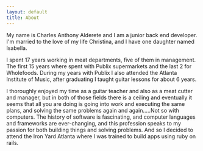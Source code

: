 ```yaml
---
layout: default
title: About
---
```

My name is Charles Anthony Alderete and I am a junior back end developer. I'm married to the love of my life Christina, and I have one daughter named Isabella.

I spent 17 years working in meat departments, five of them in management. The first 15 years where spent with Publix supermarkets and the last 2 for Wholefoods. During my years with Publix I also attended the Atlanta Institute of Music, after graduating I taught guitar lessons for about 6 years.

I thoroughly enjoyed my time as a guitar teacher and also as a meat cutter and manager, but in both of those fields there is a ceiling and eventually it seems that all you are doing is going into work and executing the same plans, and solving the same problems again and again.....Not so with computers. The history of software is fascinating, and computer languages and frameworks are ever-changing, and this profession speaks to my passion for both building things and solving problems. And so I decided to attend the Iron Yard Atlanta where I was trained to build apps using ruby on rails.
